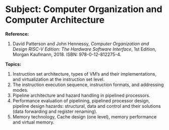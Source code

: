 # Subject: Computer Organization and Computer Architecture  
**Reference:**

1. David Patterson and John Hennessy, *Computer Organization and Design RISC-V Edition: The Hardware Software Interface*, 1st Edition, Morgan Kaufmann, 2018. ISBN: 978-0-12-812275-4.

**Topics:**

1. Instruction set architecture, types of VM’s and their implementations, and virtualization at the instruction set level.  
2. The instruction execution sequence, instruction formats, and addressing modes.  
3. Pipeline architecture and hazard handling in pipelined processors.  
4. Performance evaluation of pipelining, pipelined processor design, pipeline design hazards: structural, data and control and their solutions (data forwarding and register renaming).  
5. Memory technology, Cache design (one level), memory performance and virtual memory.
